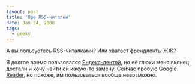 ```yaml
---
layout: post
title: 'Про RSS-читалки'
date: Jan 24, 2008
tags:
  - geeky
---
```


А вы пользуетесь RSS-читалками? Или хватает френдленты ЖЖ?

Я долгое время пользовался [Яндекс-лентой](http://lenta.yandex.ru/), но её глюки меня вконец достали и хочу найти ей какую-то замену. Сейчас пробую [Google Reader](http://www.google.com/reader/), но похоже, им пользоваться вообще невозможно.
